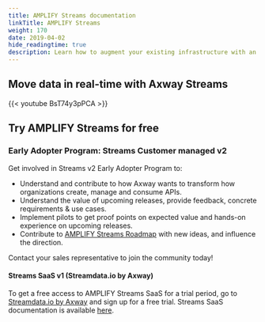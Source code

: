 ```yaml
---
title: AMPLIFY Streams documentation
linkTitle: AMPLIFY Streams
weight: 170
date: 2019-04-02
hide_readingtime: true
description: Learn how to augment your existing infrastructure with an event hub that facilitates the exchange of messages/events between devices, (micro) services and applications. Go beyond the traditional request-response paradigm and its limitations. AMPLIFY Streams uses event-driven APIs such as server-sent events (SSE) and Webhooks to help you adopt event-driven integration patterns with your ecosystem.
---
```


## Move data in real-time with Axway Streams

{{< youtube BsT74y3pPCA >}}

## Try AMPLIFY Streams for free

### Early Adopter Program: Streams Customer managed v2

Get involved in Streams v2 Early Adopter Program to:

* Understand and contribute to how Axway wants to transform how organizations create, manage and consume APIs.
* Understand the value of upcoming releases, provide feedback, concrete requirements & use cases.
* Implement pilots to get proof points on expected value and hands-on experience on upcoming releases.
* Contribute to [AMPLIFY Streams Roadmap](https://community.axway.com/s/amplify-streams) with new ideas, and influence the direction.

Contact your sales representative to join the community today!

#### Streams SaaS v1 (Streamdata.io by Axway)

To get a free access to AMPLIFY Streams SaaS for a trial period, go to [Streamdata.io by Axway](https://portal.streamdata.io/#/register) and sign up for a free trial. Streams SaaS documentation is available [here](https://docs.axway.com/bundle/Streams_allOS_en_HTML/page/amplify_streams.html).
